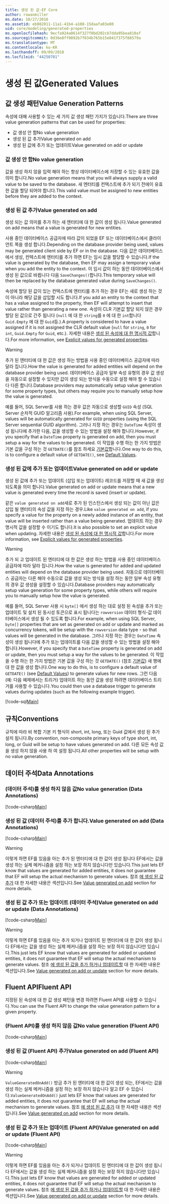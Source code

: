 ```yaml
---
title: 생성 된 값-EF Core
author: rowanmiller
ms.date: 10/27/2016
ms.assetid: eb082011-11a1-41b4-a108-15daafa03e80
uid: core/modeling/generated-properties
ms.openlocfilehash: 9ecfa924a0614f327f0bd202cb7dda95bea810af
ms.sourcegitcommit: 0d36e8ff0892b7f034b765b15e041f375f88579a
ms.translationtype: MT
ms.contentlocale: ko-KR
ms.lasthandoff: 09/09/2018
ms.locfileid: "44250701"
---
```

# <a name="generated-values"></a><span data-ttu-id="ab743-102">생성 된 값</span><span class="sxs-lookup"><span data-stu-id="ab743-102">Generated Values</span></span>

## <a name="value-generation-patterns"></a><span data-ttu-id="ab743-103">값 생성 패턴</span><span class="sxs-lookup"><span data-stu-id="ab743-103">Value Generation Patterns</span></span>

<span data-ttu-id="ab743-104">속성에 대해 사용할 수 있는 세 가지 값 생성 패턴 가지가 있습니다.</span><span class="sxs-lookup"><span data-stu-id="ab743-104">There are three value generation patterns that can be used for properties:</span></span>
* <span data-ttu-id="ab743-105">값 생성 안 함</span><span class="sxs-lookup"><span data-stu-id="ab743-105">No value generation</span></span>
* <span data-ttu-id="ab743-106">생성 된 값 추가</span><span class="sxs-lookup"><span data-stu-id="ab743-106">Value generated on add</span></span>
* <span data-ttu-id="ab743-107">생성 된 값에 추가 또는 업데이트</span><span class="sxs-lookup"><span data-stu-id="ab743-107">Value generated on add or update</span></span>

### <a name="no-value-generation"></a><span data-ttu-id="ab743-108">값 생성 안 함</span><span class="sxs-lookup"><span data-stu-id="ab743-108">No value generation</span></span>

<span data-ttu-id="ab743-109">값을 생성 하지 않을 입력 해야 하는 항상 데이터베이스에 저장할 수 있는 유효한 값을 의미 합니다.</span><span class="sxs-lookup"><span data-stu-id="ab743-109">No value generation means that you will always supply a valid value to be saved to the database.</span></span> <span data-ttu-id="ab743-110">새 엔터티를 컨텍스트에 추가 되기 전에이 유효한 값을 할당 되어야 합니다.</span><span class="sxs-lookup"><span data-stu-id="ab743-110">This valid value must be assigned to new entities before they are added to the context.</span></span>

### <a name="value-generated-on-add"></a><span data-ttu-id="ab743-111">생성 된 값 추가</span><span class="sxs-lookup"><span data-stu-id="ab743-111">Value generated on add</span></span>

<span data-ttu-id="ab743-112">생성 되는 값 의미를 추가 하는 새 엔터티에 대 한 값이 생성 됩니다.</span><span class="sxs-lookup"><span data-stu-id="ab743-112">Value generated on add means that a value is generated for new entities.</span></span>

<span data-ttu-id="ab743-113">사용 중인 데이터베이스 공급자에 따라 값이 되었을 EF 또는 데이터베이스에서 클라이언트 쪽을 생성 합니다.</span><span class="sxs-lookup"><span data-stu-id="ab743-113">Depending on the database provider being used, values may be generated client side by EF or in the database.</span></span> <span data-ttu-id="ab743-114">다음 값은 데이터베이스에서 생성, 컨텍스트에 엔터티를 추가 하면 EF는 임시 값을 할당할 수 있습니다.</span><span class="sxs-lookup"><span data-stu-id="ab743-114">If the value is generated by the database, then EF may assign a temporary value when you add the entity to the context.</span></span> <span data-ttu-id="ab743-115">이 임시 값이 하는 동안 데이터베이스에서 생성 된 값으로 바뀝니다 다음 `SaveChanges()`합니다.</span><span class="sxs-lookup"><span data-stu-id="ab743-115">This temporary value will then be replaced by the database generated value during `SaveChanges()`.</span></span>

<span data-ttu-id="ab743-116">속성에 할당 된 값이 있는 컨텍스트에 엔터티를 추가 하는 경우 EF는 새로 생성 하는 것이 아니라 해당 값을 삽입할 시도 합니다.</span><span class="sxs-lookup"><span data-stu-id="ab743-116">If you add an entity to the context that has a value assigned to the property, then EF will attempt to insert that value rather than generating a new one.</span></span> <span data-ttu-id="ab743-117">속성이 CLR 기본값 할당 되지 않은 경우 할당 된 값으로 간주 됩니다 (`null` 에 대 한 `string`를 `0` 에 대 한 `int`합니다 `Guid.Empty` 에 대 한 `Guid`등.).</span><span class="sxs-lookup"><span data-stu-id="ab743-117">A property is considered to have a value assigned if it is not assigned the CLR default value (`null` for `string`, `0` for `int`, `Guid.Empty` for `Guid`, etc.).</span></span> <span data-ttu-id="ab743-118">자세한 내용은 [생성 된 속성에 대 한 명시적 값](../saving/explicit-values-generated-properties.md)합니다.</span><span class="sxs-lookup"><span data-stu-id="ab743-118">For more information, see [Explicit values for generated properties](../saving/explicit-values-generated-properties.md).</span></span>

> [!WARNING]  
> <span data-ttu-id="ab743-119">추가 된 엔터티에 대 한 값은 생성 하는 방법을 사용 중인 데이터베이스 공급자에 따라 달라 집니다.</span><span class="sxs-lookup"><span data-stu-id="ab743-119">How the value is generated for added entities will depend on the database provider being used.</span></span> <span data-ttu-id="ab743-120">데이터베이스 공급자 일부 속성 유형의 경우 값 생성을 자동으로 설정할 수 있지만 값이 생성 되는 방식을 수동으로 설정 해야 할 수 있습니다 다른 합니다.</span><span class="sxs-lookup"><span data-stu-id="ab743-120">Database providers may automatically setup value generation for some property types, but others may require you to manually setup how the value is generated.</span></span>
>
> <span data-ttu-id="ab743-121">예를 들어, SQL Server를 사용 하는 경우 값은 자동으로 생성할 `GUID` 속성 (SQL Server 순차적 GUID 알고리즘 사용).</span><span class="sxs-lookup"><span data-stu-id="ab743-121">For example, when using SQL Server, values will be automatically generated for `GUID` properties (using the SQL Server sequential GUID algorithm).</span></span> <span data-ttu-id="ab743-122">그러나 지정 하는 경우는 `DateTime` 속성이 생성 됩니다에 추가한 다음, 값을 생성할 수 있는 방법을 설정 해야 합니다.</span><span class="sxs-lookup"><span data-stu-id="ab743-122">However, if you specify that a `DateTime` property is generated on add, then you must setup a way for the values to be generated.</span></span> <span data-ttu-id="ab743-123">이 작업을 수행 하는 한 가지 방법은 기본 값을 구성 하는 것 `GETDATE()`를 참조 하세요 [기본값](relational/default-values.md)합니다.</span><span class="sxs-lookup"><span data-stu-id="ab743-123">One way to do this, is to configure a default value of `GETDATE()`, see [Default Values](relational/default-values.md).</span></span>

### <a name="value-generated-on-add-or-update"></a><span data-ttu-id="ab743-124">생성 된 값에 추가 또는 업데이트</span><span class="sxs-lookup"><span data-stu-id="ab743-124">Value generated on add or update</span></span>

<span data-ttu-id="ab743-125">생성 된 값에 추가 또는 업데이트 (삽입 또는 업데이트) 레코드를 저장할 때 새 값을 생성 되도록을 의미 합니다.</span><span class="sxs-lookup"><span data-stu-id="ab743-125">Value generated on add or update means that a new value is generated every time the record is saved (insert or update).</span></span>

<span data-ttu-id="ab743-126">같은 `value generated on add`새로 추가 된 인스턴스에서 생성 되는 값이 아닌 값은 삽입 될 엔터티의 속성 값을 지정 하는 경우.</span><span class="sxs-lookup"><span data-stu-id="ab743-126">Like `value generated on add`, if you specify a value for the property on a newly added instance of an entity, that value will be inserted rather than a value being generated.</span></span> <span data-ttu-id="ab743-127">업데이트 하는 경우 명시적 값을 설정할 수 이기도 합니다.</span><span class="sxs-lookup"><span data-stu-id="ab743-127">It is also possible to set an explicit value when updating.</span></span> <span data-ttu-id="ab743-128">자세한 내용은 [생성 된 속성에 대 한 명시적 값](../saving/explicit-values-generated-properties.md)합니다.</span><span class="sxs-lookup"><span data-stu-id="ab743-128">For more information, see [Explicit values for generated properties](../saving/explicit-values-generated-properties.md).</span></span>

> [!WARNING]
> <span data-ttu-id="ab743-129">추가 되 고 업데이트 된 엔터티에 대 한 값은 생성 하는 방법을 사용 중인 데이터베이스 공급자에 따라 달라 집니다.</span><span class="sxs-lookup"><span data-stu-id="ab743-129">How the value is generated for added and updated entities will depend on the database provider being used.</span></span> <span data-ttu-id="ab743-130">자동으로 데이터베이스 공급자는 다른 해야 수동으로 값을 생성 되는 방식을 설정 하는 동안 일부 속성 유형의 경우 값 생성을 설정할 수 있습니다.</span><span class="sxs-lookup"><span data-stu-id="ab743-130">Database providers may automatically setup value generation for some property types, while others will require you to manually setup how the value is generated.</span></span>
> 
> <span data-ttu-id="ab743-131">예를 들어, SQL Server 사용 시 `byte[]` 에서 생성 하는 대로 설정 된 속성을 추가 또는 업데이트 및 설치 된 동시성 토큰으로 표시 됩니다는 `rowversion` 데이터 형식-값 데이터베이스에서 생성 될 수 있도록 합니다.</span><span class="sxs-lookup"><span data-stu-id="ab743-131">For example, when using SQL Server, `byte[]` properties that are set as generated on add or update and marked as concurrency tokens, will be setup with the `rowversion` data type - so that values will be generated in the database.</span></span> <span data-ttu-id="ab743-132">그러나 지정 하는 경우는 `DateTime` 속성이 생성 됩니다에 추가 또는 업데이트를 다음 값을 생성할 수 있는 방법을 설정 해야 합니다.</span><span class="sxs-lookup"><span data-stu-id="ab743-132">However, if you specify that a `DateTime` property is generated on add or update, then you must setup a way for the values to be generated.</span></span> <span data-ttu-id="ab743-133">이 작업을 수행 하는 한 가지 방법은 기본 값을 구성 하는 것 `GETDATE()` (참조 [기본값](relational/default-values.md)) 새 행에 대 한 값을 생성 합니다.</span><span class="sxs-lookup"><span data-stu-id="ab743-133">One way to do this, is to configure a default value of `GETDATE()` (see [Default Values](relational/default-values.md)) to generate values for new rows.</span></span> <span data-ttu-id="ab743-134">그런 다음 (예: 다음 예제에서는 트리거) 업데이트 하는 동안 값을 생성 하려면 데이터베이스 트리거를 사용할 수 있습니다.</span><span class="sxs-lookup"><span data-stu-id="ab743-134">You could then use a database trigger to generate values during updates (such as the following example trigger).</span></span>
> 
> [!code-sql[Main](../../../samples/core/Modeling/FluentAPI/Samples/ValueGeneratedOnAddOrUpdate.sql)]

## <a name="conventions"></a><span data-ttu-id="ab743-135">규칙</span><span class="sxs-lookup"><span data-stu-id="ab743-135">Conventions</span></span>

<span data-ttu-id="ab743-136">규칙에 따라 비 복합 기본 키 형식이 short, int, long, 또는 Guid 값에서 생성 된 추가 설치 됩니다.</span><span class="sxs-lookup"><span data-stu-id="ab743-136">By convention, non-composite primary keys of type short, int, long, or Guid will be setup to have values generated on add.</span></span> <span data-ttu-id="ab743-137">다른 모든 속성 값을 생성 하지 않을 사용 하 여 설정 됩니다.</span><span class="sxs-lookup"><span data-stu-id="ab743-137">All other properties will be setup with no value generation.</span></span>

## <a name="data-annotations"></a><span data-ttu-id="ab743-138">데이터 주석</span><span class="sxs-lookup"><span data-stu-id="ab743-138">Data Annotations</span></span>

### <a name="no-value-generation-data-annotations"></a><span data-ttu-id="ab743-139">(데이터 주석)를 생성 하지 않음 값</span><span class="sxs-lookup"><span data-stu-id="ab743-139">No value generation (Data Annotations)</span></span>

[!code-csharp[Main](../../../samples/core/Modeling/DataAnnotations/Samples/ValueGeneratedNever.cs#Sample)]

### <a name="value-generated-on-add-data-annotations"></a><span data-ttu-id="ab743-140">생성 된 값 (데이터 주석)를 추가 합니다.</span><span class="sxs-lookup"><span data-stu-id="ab743-140">Value generated on add (Data Annotations)</span></span>

[!code-csharp[Main](../../../samples/core/Modeling/DataAnnotations/Samples/ValueGeneratedOnAdd.cs#Sample)]

> [!WARNING]  
> <span data-ttu-id="ab743-141">이렇게 하면 EF를 있음을 아는 추가 된 엔터티에 대 한 값이 생성 됩니다 EF에서는 값을 생성 하는 실제 메커니즘을 설정 하는 보장 하지 않습니다만 있습니다.</span><span class="sxs-lookup"><span data-stu-id="ab743-141">This just lets EF know that values are generated for added entities, it does not guarantee that EF will setup the actual mechanism to generate values.</span></span> <span data-ttu-id="ab743-142">참조 [에 생성 된 값 추가](#value-generated-on-add) 대 한 자세한 내용은 섹션입니다.</span><span class="sxs-lookup"><span data-stu-id="ab743-142">See [Value generated on add](#value-generated-on-add) section for more details.</span></span>

### <a name="value-generated-on-add-or-update-data-annotations"></a><span data-ttu-id="ab743-143">생성 된 값 추가 또는 업데이트 (데이터 주석)</span><span class="sxs-lookup"><span data-stu-id="ab743-143">Value generated on add or update (Data Annotations)</span></span>

[!code-csharp[Main](../../../samples/core/Modeling/DataAnnotations/Samples/ValueGeneratedOnAddOrUpdate.cs#Sample)]

> [!WARNING]  
> <span data-ttu-id="ab743-144">이렇게 하면 EF를 있음을 아는 추가 되거나 업데이트 된 엔터티에 대 한 값이 생성 됩니다 EF에서는 값을 생성 하는 실제 메커니즘을 설정 하는 보장 하지 않습니다만 있습니다.</span><span class="sxs-lookup"><span data-stu-id="ab743-144">This just lets EF know that values are generated for added or updated entities, it does not guarantee that EF will setup the actual mechanism to generate values.</span></span> <span data-ttu-id="ab743-145">참조 [에 생성 된 값을 추가 하거나 업데이트할](#value-generated-on-add-or-update) 대 한 자세한 내용은 섹션입니다.</span><span class="sxs-lookup"><span data-stu-id="ab743-145">See [Value generated on add or update](#value-generated-on-add-or-update) section for more details.</span></span>

## <a name="fluent-api"></a><span data-ttu-id="ab743-146">Fluent API</span><span class="sxs-lookup"><span data-stu-id="ab743-146">Fluent API</span></span>

<span data-ttu-id="ab743-147">지정된 된 속성에 대 한 값 생성 패턴을 변경 하려면 Fluent API를 사용할 수 있습니다.</span><span class="sxs-lookup"><span data-stu-id="ab743-147">You can use the Fluent API to change the value generation pattern for a given property.</span></span>

### <a name="no-value-generation-fluent-api"></a><span data-ttu-id="ab743-148">(Fluent API)를 생성 하지 않음 값</span><span class="sxs-lookup"><span data-stu-id="ab743-148">No value generation (Fluent API)</span></span>

[!code-csharp[Main](../../../samples/core/Modeling/FluentAPI/Samples/ValueGeneratedNever.cs#Sample)]

### <a name="value-generated-on-add-fluent-api"></a><span data-ttu-id="ab743-149">생성 된 값 (Fluent API) 추가</span><span class="sxs-lookup"><span data-stu-id="ab743-149">Value generated on add (Fluent API)</span></span>

[!code-csharp[Main](../../../samples/core/Modeling/FluentAPI/Samples/ValueGeneratedOnAdd.cs#Sample)]

> [!WARNING]  
> <span data-ttu-id="ab743-150">`ValueGeneratedOnAdd()` 방금 추가 된 엔터티에 대 한 값이 생성 되는, EF에서는 값을 생성 하는 실제 메커니즘을 설정 하는 보장 하지 않습니다 알고 EF 수 있습니다.</span><span class="sxs-lookup"><span data-stu-id="ab743-150">`ValueGeneratedOnAdd()` just lets EF know that values are generated for added entities, it does not guarantee that EF will setup the actual mechanism to generate values.</span></span>  <span data-ttu-id="ab743-151">참조 [에 생성 된 값 추가](#value-generated-on-add) 대 한 자세한 내용은 섹션입니다.</span><span class="sxs-lookup"><span data-stu-id="ab743-151">See [Value generated on add](#value-generated-on-add) section for more details.</span></span>

### <a name="value-generated-on-add-or-update-fluent-api"></a><span data-ttu-id="ab743-152">생성 된 값 추가 또는 업데이트 (Fluent API)</span><span class="sxs-lookup"><span data-stu-id="ab743-152">Value generated on add or update (Fluent API)</span></span>

[!code-csharp[Main](../../../samples/core/Modeling/FluentAPI/Samples/ValueGeneratedOnAddOrUpdate.cs#Sample)]

> [!WARNING]  
> <span data-ttu-id="ab743-153">이렇게 하면 EF를 있음을 아는 추가 되거나 업데이트 된 엔터티에 대 한 값이 생성 됩니다 EF에서는 값을 생성 하는 실제 메커니즘을 설정 하는 보장 하지 않습니다만 있습니다.</span><span class="sxs-lookup"><span data-stu-id="ab743-153">This just lets EF know that values are generated for added or updated entities, it does not guarantee that EF will setup the actual mechanism to generate values.</span></span> <span data-ttu-id="ab743-154">참조 [에 생성 된 값을 추가 하거나 업데이트할](#value-generated-on-add-or-update) 대 한 자세한 내용은 섹션입니다.</span><span class="sxs-lookup"><span data-stu-id="ab743-154">See [Value generated on add or update](#value-generated-on-add-or-update) section for more details.</span></span>
